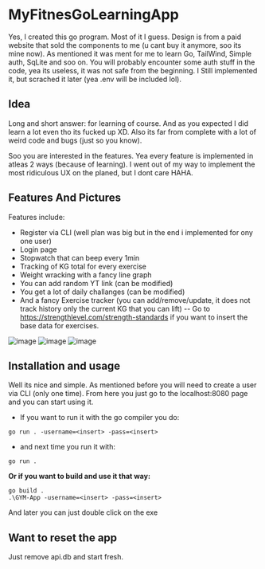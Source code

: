# MyFitnesGoLearningApp
Yes, I created this go program. Most of it I guess. Design is from a paid website that sold the components to me (u cant buy it anymore, soo its mine now). As mentioned it was ment for me to learn Go, TailWind, Simple auth, SqLite and soo on. You will probably encounter some auth stuff in the code, yea its useless, it was not safe from the beginning. I Still implemented it, but scrached it later (yea .env will be included lol). 



## Idea
Long and short answer: for learning of course. And as you expected I did learn a lot even tho its fucked up XD. Also its far from complete with a lot of weird code and bugs (just so you know).

Soo you are interested in the features. Yea every feature is implemented in atleas 2 ways (because of learning). I went out of my way to implement the most ridiculous UX on the planed, but I dont care HAHA. 

## Features And Pictures
Features include:
- Register via CLI (well plan was big but in the end i implemented for ony one user)
- Login page
- Stopwatch that can beep every 1min
- Tracking of KG total for every exercise
- Weight wracking with a fancy line graph
- You can add random YT link (can be modified)
- You get a lot of daily challanges (can be modified)
- And a fancy Exercise tracker (you can add/remove/update, it does not track history only the current KG that you can lift)
-- Go to https://strengthlevel.com/strength-standards if you want to insert the base data for exercises.

![image](https://github.com/user-attachments/assets/2ab0fa40-4a46-44ae-a164-7ec491a80f87)
![image](https://github.com/user-attachments/assets/79da0531-80db-4269-9528-3235a4b60792)
![image](https://github.com/user-attachments/assets/f2b2c02a-8ab7-4152-bf25-a070418c5397)



## Installation and usage

Well its nice and simple. As mentioned before you will need to create a user via CLI (only one time). From here you just go to the localhost:8080 page and you can start using it.

- If you want to run it with the go compiler you do:
```
go run . -username=<insert> -pass=<insert>
```
- and next time you run it with:
```
go run .
```


**Or if you want to build and use it that way:**
```
go build .
.\GYM-App -username=<insert> -pass=<insert>
```
And later you can just double click on the exe

## Want to reset the app
Just remove api.db and start fresh.
